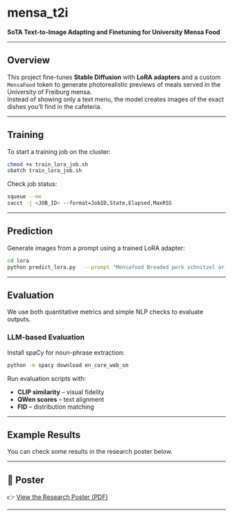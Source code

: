 # mensa_t2i
**SoTA Text-to-Image Adapting and Finetuning for University Mensa Food**  

---

## Overview
This project fine-tunes **Stable Diffusion** with **LoRA adapters** and a custom `MensaFood` token to generate photorealistic previews of meals served in the University of Freiburg mensa.  
Instead of showing only a text menu, the model creates images of the exact dishes you’ll find in the cafeteria.  

---

## Training
To start a training job on the cluster:  

```bash
chmod +x train_lora_job.sh
sbatch train_lora_job.sh
```

Check job status:  
```bash
squeue --me
sacct -j <JOB_ID> --format=JobID,State,Elapsed,MaxRSS
```

---

## Prediction
Generate images from a prompt using a trained LoRA adapter:  

```bash
cd lora
python predict_lora.py   --prompt "Mensafood Breaded pork schnitzel or vegetable schnitzel, roast gravy, and French fries"   --num_images 2   --height 512   --width 512   --lora_weights_dir ./lora-adapters-forth-train/checkpoint-30000
```

---

## Evaluation
We use both quantitative metrics and simple NLP checks to evaluate outputs.  

### LLM-based Evaluation
Install spaCy for noun-phrase extraction:  
```bash
python -m spacy download en_core_web_sm
```

Run evaluation scripts with:
- **CLIP similarity** – visual fidelity  
- **QWen scores** – text alignment  
- **FID** – distribution matching  

---

## Example Results

You can check some results in the research poster below.

---

## 📄 Poster
👉 [View the Research Poster (PDF)](./poster.pdf)  

---
